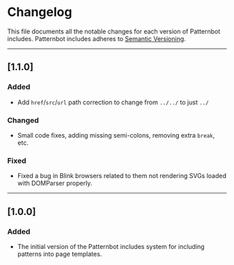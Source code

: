 # Changelog

This file documents all the notable changes for each version of Patternbot includes.
Patternbot includes adheres to [Semantic Versioning](http://semver.org/).

---

## [1.1.0]

### Added

- Add `href`/`src`/`url` path correction to change from `../../` to just `../`

### Changed

- Small code fixes, adding missing semi-colons, removing extra `break`, etc.

### Fixed

- Fixed a bug in Blink browsers related to them not rendering SVGs loaded with DOMParser properly.

---

## [1.0.0]

### Added

- The initial version of the Patternbot includes system for including patterns into page templates.
